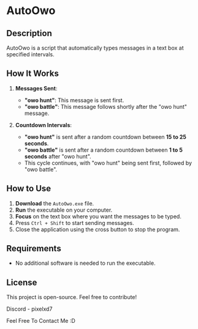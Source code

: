 # AutoOwo

## Description
AutoOwo is a script that automatically types messages in a text box at specified intervals.

## How It Works
1. **Messages Sent**:
   - **"owo hunt"**: This message is sent first.
   - **"owo battle"**: This message follows shortly after the "owo hunt" message.

2. **Countdown Intervals**:
   - **"owo hunt"** is sent after a random countdown between **15 to 25 seconds**.
   - **"owo battle"** is sent after a random countdown between **1 to 5 seconds** after "owo hunt".
   - This cycle continues, with "owo hunt" being sent first, followed by "owo battle".

## How to Use
1. **Download** the `AutoOwo.exe` file.
2. **Run** the executable on your computer.
3. **Focus** on the text box where you want the messages to be typed.
4. Press `Ctrl + Shift` to start sending messages.
5. Close the application using the cross button to stop the program.

## Requirements
- No additional software is needed to run the executable.

## License
This project is open-source. Feel free to contribute!

Discord - pixelxd7

Feel Free To Contact Me :D